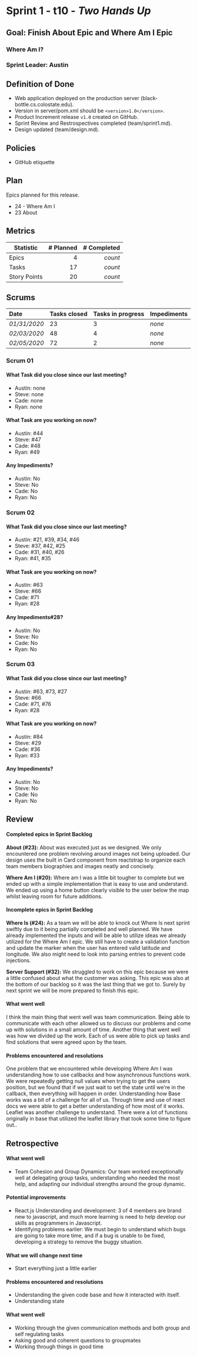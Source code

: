 # Sprint 1 - t10 - *Two Hands Up*

## Goal: Finish About Epic and Where Am I Epic

### Where Am I?
### Sprint Leader: Austin

## Definition of Done

* Web application deployed on the production server (black-bottle.cs.colostate.edu).
* Version in server/pom.xml should be `<version>1.0</version>`.
* Product Increment release `v1.0` created on GitHub.
* Sprint Review and Restrospectives completed (team/sprint1.md).
* Design updated (team/design.md).

## Policies

* GitHub etiquette


## Plan

Epics planned for this release.

* 24 - Where Am I
* 23 About


## Metrics

| Statistic | # Planned | # Completed |
| --- | ---: | ---: |
| Epics | 4 | *count* |
| Tasks |  17   | *count* |
| Story Points |  20 | *count* |


## Scrums

| Date | Tasks closed  | Tasks in progress | Impediments |
| :--- | :--- | :--- | :--- |
| *01/31/2020* | 23 | 3 | *none* |
| *02/03/2020* | 48 | 4 | *none* |
| *02/05/2020* | 72 | 2 | *none* |


### Scrum 01
#### What Task did you close since our last meeting?
* Austin: none
* Steve: none
* Cade: none
* Ryan: none

#### What Task are you working on now?
* Austin: #44
* Steve: #47
* Cade: #48
* Ryan: #49

#### Any Impediments?
* Austin: No
* Steve: No
* Cade: No
* Ryan: No

### Scrum 02
#### What Task did you close since our last meeting?
* Austin: #21, #39, #34, #46
* Steve: #37, #42, #25
* Cade: #31, #40, #26
* Ryan: #41, #35 

#### What Task are you working on now?
* Austin: #63
* Steve: #66
* Cade: #71
* Ryan: #28

#### Any Impediments#28?
* Austin: No
* Steve: No
* Cade: No 
* Ryan: No

### Scrum 03
#### What Task did you close since our last meeting?
* Austin: #63, #73, #27
* Steve: #66
* Cade: #71, #76
* Ryan: #28

#### What Task are you working on now?
* Austin: #84
* Steve: #29
* Cade: #36
* Ryan: #33

#### Any Impediments?
* Austin: No
* Steve: No
* Cade: No
* Ryan: No

## Review

#### Completed epics in Sprint Backlog
**About (#23):** About was executed just as we designed. We only encountered one problem revolving around images not being uploaded. Our design uses the built in Card component from reactstrap to organize each team members biographies and images neatly and concisely.

**Where Am I (#20):** Where am I was a little bit tougher to complete but we ended up with a simple implementation that is easy to use and understand. We ended up using a home button clearly visible to the user below the map whilst leaving room for future additions.

#### Incomplete epics in Sprint Backlog
**Where Is (#24):** As a team we will be able to knock out Where Is next sprint swiftly due to it being partially completed and well planned. We have already implemented the inputs and will be able to utilize ideas we already utilized for the Where Am I epic. We still have to create a validation function and update the marker when the user has entered valid latitude and longitude. We also might need to look into parsing entries to prevent code injections.

**Server Support (#32):** We struggled to work on this epic because we were a little confused about what the customer was asking. This epic was also at the bottom of our backlog so it was the last thing that we got to. Surely by next sprint we will be more prepared to finish this epic.

#### What went well
I think the main thing that went well was team communication. Being able to communicate with each other allowed us to discuss our problems and come up with solutions in a small amount of time.
Another thing that went well was how we divided up the work. Each of us were able to pick up tasks and find solutions that were agreed upon by the team.

#### Problems encountered and resolutions
One problem that we encountered while developing Where Am I was understanding how to use callbacks and how asynchronous functions work. We were repeatedly getting null values when trying to get the users position, but we found that if we just wait to set the state until we're in the callback, then everything will happen in order.
Understanding how Base works was a bit of a challenge for all of us. Through time and use of react docs we were able to get a better understanding of how most of it works.  
Leaflet was another challenge to understand. There were a lot of functions originally in base that utilized the leaflet library that took some time to figure out..

## Retrospective

#### What went well
* Team Cohesion and Group Dynamics: 
    Our team worked exceptionally well at delegating group tasks,
    understanding who needed the most help, and adapting our individual strengths around the
    group dynamic. 
#### Potential improvements
* React.js Understanding and development: 3 of 4 members are brand new to javascript, and much more
    learning is need to help develop our skills as programmers in Javascript. 
* Identifying problems earlier: We must begin to understand which bugs are going to take more time, and 
    if a bug is unable to be fixed, developing a strategy to remove the buggy situation. 
#### What we will change next time
* Start everything just a little earlier

#### Problems encountered and resolutions
* Understanding the given code base and how it interacted with itself.
* Understanding state

#### What went well
* Working through the given communication methods and both group and self regulating tasks
* Asking good and coherent questions to groupmates
* Working through things in good time 

